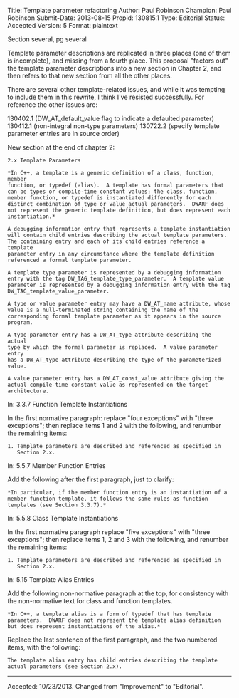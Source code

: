 Title:       Template parameter refactoring
Author:      Paul Robinson
Champion:    Paul Robinson
Submit-Date: 2013-08-15
Propid:      130815.1
Type:        Editorial
Status:      Accepted
Version:     5
Format:      plaintext

Section several, pg several

Template parameter descriptions are replicated in three places
(one of them is incomplete), and missing from a fourth place.
This proposal "factors out" the template parameter descriptions
into a new section in Chapter 2, and then refers to that new
section from all the other places.

There are several other template-related issues, and while it was
tempting to include them in this rewrite, I think I've resisted
successfully. For reference the other issues are:

130402.1 (DW_AT_default_value flag to indicate a defaulted parameter)
130412.1 (non-integral non-type parameters)
130722.2 (specify template parameter entries are in source order)


New section at the end of chapter 2:

    2.x Template Parameters

    *In C++, a template is a generic definition of a class, function, member
    function, or typedef (alias).  A template has formal parameters that
    can be types or compile-time constant values; the class, function,
    member function, or typedef is instantiated differently for each
    distinct combination of type or value actual parameters.  DWARF does
    not represent the generic template definition, but does represent each
    instantiation.*

    A debugging information entry that represents a template instantiation
    will contain child entries describing the actual template parameters.
    The containing entry and each of its child entries reference a template
    parameter entry in any circumstance where the template definition
    referenced a formal template parameter.

    A template type parameter is represented by a debugging information
    entry with the tag DW_TAG_template_type_parameter.  A template value
    parameter is represented by a debugging information entry with the tag
    DW_TAG_template_value_parameter.

    A type or value parameter entry may have a DW_AT_name attribute, whose
    value is a null-terminated string containing the name of the
    corresponding formal template parameter as it appears in the source
    program.

    A type parameter entry has a DW_AT_type attribute describing the actual
    type by which the formal parameter is replaced.  A value parameter entry
    has a DW_AT_type attribute describing the type of the parameterized
    value.

    A value parameter entry has a DW_AT_const_value attribute giving the
    actual compile-time constant value as represented on the target
    architecture.


In: 3.3.7 Function Template Instantiations

In the first normative paragraph: replace "four exceptions" with "three
exceptions"; then replace items 1 and 2 with the following, and renumber
the remaining items:

    1. Template parameters are described and referenced as specified in
       Section 2.x.


In: 5.5.7 Member Function Entries

Add the following after the first paragraph, just to clarify:

    *In particular, if the member function entry is an instantiation of a
    member function template, it follows the same rules as function
    templates (see Section 3.3.7).*

In: 5.5.8 Class Template Instantiations

In the first normative paragraph replace "five exceptions" with "three
exceptions"; then replace items 1, 2 and 3 with the following, and
renumber the remaining items:

    1. Template parameters are described and referenced as specified in
       Section 2.x.


In: 5.15 Template Alias Entries

Add the following non-normative paragraph at the top, for consistency
with the non-normative text for class and function templates.

    *In C++, a template alias is a form of typedef that has template
    parameters.  DWARF does not represent the template alias definition
    but does represent instantiations of the alias.*

Replace the last sentence of the first paragraph, and the two
numbered items, with the following:

    The template alias entry has child entries describing the template
    actual parameters (see Section 2.x).


---

Accepted: 10/23/2013.  Changed from "Improvement" to "Editorial".
